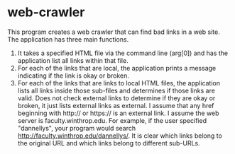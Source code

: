 # web-crawler
This program creates a web crawler that can find bad links in a web site. The application has three main functions. 
1. It takes a specified HTML file via the command line (arg[0]) and has the application list all links within that file. 
2. For each of the links that are local, the application prints a message indicating if the link is okay or broken. 
3. For each of the links that are links to local HTML files, the application lists all links inside those sub-files and determines if those links are valid. 
Does not check external links to determine if they are okay or broken, it just lists external links as external. I assume that any href beginning with http:// or https:// is an external link. 
I assume the web server is faculty.winthrop.edu.  For example, if the user specified "dannellys", your program would search http://faculty.winthrop.edu/dannellys/. 
It is clear which links belong to the original URL and which links belong to different sub-URLs.
